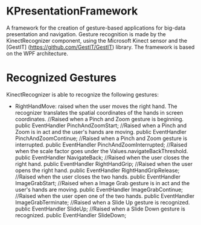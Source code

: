 KPresentationFramework
======================

A framework for the creation of gesture-based applications for big-data presentation and navigation.
Gesture recognition is made by the KinectRecognizer component, using the Microsoft Kinect sensor and the [GestIT] (https://github.com/GestIT/GestIT) library.
The framework is based on the WPF architecture.

Recognized Gestures
===================

KinectRecognizer is able to recognize the following gestures:

- RightHandMove: raised when the user moves the right hand. The recognizer translates the spatial coordinates of the hands in   screen coordinates.
  //Raised when a Pinch and Zoom gesture is beginning.
  public EventHandler<EventArgs> PinchAndZoomStart;
  //Raised when a Pinch and Zoom is in act and the user's hands are moving.
  public EventHandler<PinchAndZoomEventArgs> PinchAndZoomContinue;
  //Raised when a Pinch and Zoom gesture is interrupted.
  public EventHandler<EventArgs> PinchAndZoomInterrupted;
  //Raised when the scale factor goes under the Values.navigateBackThreshold.
  public EventHandler<EventArgs> NavigateBack;
  //Raised when the user closes the right hand.
  public EventHandler<BodyEventArgs> RightHandGrip;
  //Raised when the user opens the right hand.
  public EventHandler<BodyEventArgs> RightHandGripRelease;
  //Raised when the user closes the two hands.
  public EventHandler<EventArgs> ImageGrabStart;
  //Raised when a Image Grab gesture is in act and the user's hands are moving.
  public EventHandler<ImageGrabEventArgs> ImageGrabContinue;
  //Raised when the user open one of the two hands.
  public EventHandler<EventArgs> ImageGrabTerminate;
  //Raised when a Slide Up gesture is recognized.
  public EventHandler<EventArgs> SlideUp;
  //Raised when a Slide Down gesture is recognized.
  public EventHandler<EventArgs> SlideDown;
